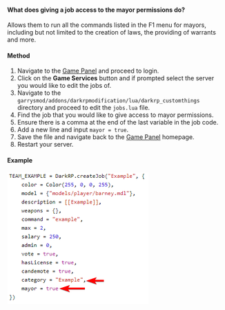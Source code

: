 #### What does giving a job access to the mayor permissions do?
Allows them to run all the commands listed in the F1 menu for mayors, including but not limited to the creation of laws, the providing of warrants and more.

#### Method
1. Navigate to the [Game Panel](https://hexane.gg) and proceed to login.
2. Click on the **Game Services** button and if prompted select the server you would like to edit the jobs of.
3. Navigate to the ``garrysmod/addons/darkrpmodification/lua/darkrp_customthings`` directory and proceed to edit the ``jobs.lua`` file.
4. Find the job that you would like to give access to mayor permissions.
5. Ensure there is a comma at the end of the last variable in the job code.
6. Add a new line and input ``mayor = true``.
7. Save the file and navigate back to the [Game Panel](https://hexane.gg) homepage.
8. Restart your server.

#### Example
![](https://raw.githubusercontent.com/HexaneNetworks/help-assets/master/assets/mayor-permissions.png)
